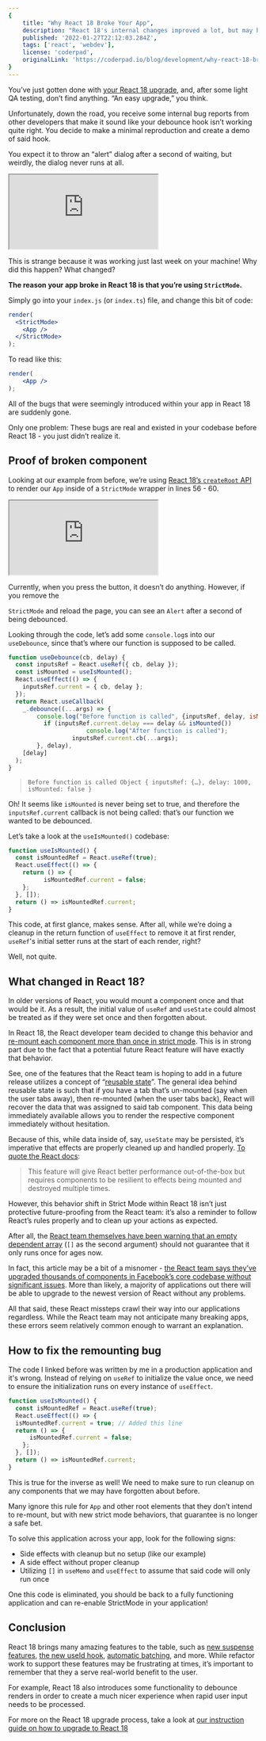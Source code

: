 ```yaml
---
{
    title: "Why React 18 Broke Your App",
    description: "React 18's internal changes improved a lot, but may have broken your app in the process. Here's why and how you can fix it",
    published: '2022-01-27T22:12:03.284Z',
    tags: ['react', 'webdev'],
    license: 'coderpad',
    originalLink: 'https://coderpad.io/blog/development/why-react-18-broke-your-app/'
}
---
```


You’ve just gotten done with [your React 18 upgrade](https://coderpad.io/blog/how-to-upgrade-to-react-18/), and, after some light QA testing, don’t find anything. “An easy upgrade,” you think.

Unfortunately, down the road, you receive some internal bug reports from other developers that make it sound like your debounce hook isn’t working quite right. You decide to make a minimal reproduction and create a demo of said hook.

You expect it to throw an “alert” dialog after a second of waiting, but weirdly, the dialog never runs at all.

<iframe src="https://app.coderpad.io/sandbox?question_id=200065"  loading="lazy"></iframe>

This is strange because it was working just last week on your machine! Why did this happen? What changed?

**The reason your app broke in React 18 is that you’re using `StrictMode`.**

Simply go into your `index.js` (or `index.ts`) file, and change this bit of code:

```jsx
render(
  <StrictMode>
    <App />
  </StrictMode>
);
```

To read like this:

```jsx
render(
    <App />
);
```

All of the bugs that were seemingly introduced within your app in React 18 are suddenly gone.


Only one problem: These bugs are real and existed in your codebase before React 18 - you just didn’t realize it.

## Proof of broken component

Looking at our example from before, we’re using [React 18’s `createRoot` API](https://coderpad.io/blog/how-to-upgrade-to-react-18/) to render our `App` inside of a `StrictMode` wrapper in lines 56 - 60.

<iframe src="https://app.coderpad.io/sandbox?question_id=200065"  loading="lazy"></iframe>

Currently, when you press the button, it doesn’t do anything. However, if you remove the 

`StrictMode` and reload the page, you can see an `Alert` after a second of being debounced.

Looking through the code, let’s add some `console.log`s into our `useDebounce`, since that’s where our function is supposed to be called.

```jsx
function useDebounce(cb, delay) {
  const inputsRef = React.useRef({ cb, delay });
  const isMounted = useIsMounted();
  React.useEffect(() => {
    inputsRef.current = { cb, delay };
  });
  return React.useCallback(
    _.debounce((...args) => {
        console.log("Before function is called", {inputsRef, delay, isMounted: isMounted()});
          if (inputsRef.current.delay === delay && isMounted())
                      console.log("After function is called");
                  inputsRef.current.cb(...args);
        }, delay),
    [delay]
  );
}
```

> ```
> Before function is called Object { inputsRef: {…}, delay: 1000, isMounted: false }
> ```

Oh! It seems like `isMounted` is never being set to true, and therefore the `inputsRef.current` callback is not being called: that’s our function we wanted to be debounced.

Let’s take a look at the `useIsMounted()` codebase:

```jsx
function useIsMounted() {
  const isMountedRef = React.useRef(true);
  React.useEffect(() => {
    return () => {
          isMountedRef.current = false;
    };
  }, []);
  return () => isMountedRef.current;
}
```

This code, at first glance, makes sense. After all, while we’re doing a cleanup in the return function of `useEffect` to remove it at first render, `useRef`'s initial setter runs at the start of each render, right?

Well, not quite.

## What changed in React 18?

In older versions of React, you would mount a component once and that would be it. As a result, the initial value of `useRef` and `useState` could almost be treated as if they were set once and then forgotten about.

In React 18, the React developer team decided to change this behavior and [re-mount each component more than once in strict mode](https://github.com/reactwg/react-18/discussions/19). This is in strong part due to the fact that a potential future React feature will have exactly that behavior.

See, one of the features that the React team is hoping to add in a future release utilizes a concept of “[reusable state](https://reactjs.org/docs/strict-mode.html#ensuring-reusable-state)”. The general idea behind reusable state is such that if you have a tab that’s un-mounted (say when the user tabs away), then re-mounted (when the user tabs back), React will recover the data that was assigned to said tab component. This data being immediately available allows you to render the respective component immediately without hesitation.

Because of this, while data inside of, say, `useState` may be persisted, it’s imperative that effects are properly cleaned up and handled properly. [To quote the React docs](https://reactjs.org/docs/strict-mode.html#ensuring-reusable-state):

> This feature will give React better performance out-of-the-box but requires components to be resilient to effects being mounted and destroyed multiple times.

However, this behavior shift in Strict Mode within React 18 isn’t just protective future-proofing from the React team: it’s also a reminder to follow React’s rules properly and to clean up your actions as expected.

After all, the [React team themselves have been warning that an empty dependent array](https://reactjs.org/docs/hooks-reference.html#usememo) (`[]` as the second argument) should not guarantee that it only runs once for ages now.

In fact, this article may be a bit of a misnomer - [the React team says they’ve upgraded thousands of components in Facebook’s core codebase without significant issues](https://github.com/reactwg/react-18/discussions/19#discussioncomment-796197=). More than likely, a majority of applications out there will be able to upgrade to the newest version of React without any problems. 

All that said, these React missteps crawl their way into our applications regardless. While the React team may not anticipate many breaking apps, these errors seem relatively common enough to warrant an explanation.

## How to fix the remounting bug

The code I linked before was written by me in a production application and it's wrong. Instead of relying on `useRef` to initialize the value once, we need to ensure the initialization runs on every instance of `useEffect`.

```jsx
function useIsMounted() {
  const isMountedRef = React.useRef(true);
  React.useEffect(() => {
  isMountedRef.current = true; // Added this line  
  return () => {
      isMountedRef.current = false;
    };
  }, []);
  return () => isMountedRef.current;
}
```

This is true for the inverse as well! We need to make sure to run cleanup on any components that we may have forgotten about before.

Many ignore this rule for `App` and other root elements that they don’t intend to re-mount, but with new strict mode behaviors, that guarantee is no longer a safe bet.

To solve this application across your app, look for the following signs:

- Side effects with cleanup but no setup (like our example)
- A side effect without proper cleanup
- Utilizing `[]` in `useMemo` and `useEffect` to assume that said code will only run once

One this code is eliminated, you should be back to a fully functioning application and can re-enable StrictMode in your application!

## Conclusion

React 18 brings many amazing features to the table, such as [new suspense features](https://reactjs.org/docs/concurrent-mode-suspense.html), [the new useId hook](https://github.com/reactwg/react-18/discussions/111), [automatic batching](https://github.com/reactwg/react-18/discussions/21), and more. While refactor work to support these features may be frustrating at times, it’s important to remember that they a serve real-world benefit to the user.

For example, React 18 also introduces some functionality to debounce renders in order to create a much nicer experience when rapid user input needs to be processed.

For more on the React 18 upgrade process, take a look at [our instruction guide on how to upgrade to React 18](https://coderpad.io/blog/how-to-upgrade-to-react-18/)
